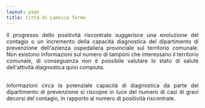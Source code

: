 ```yaml
---
layout: page
title: Città di Lamezia Terme
---
```


<div style="text-align: justify">
Il progresso dello positività riscontrate suggerisce una evoluzione del contagio o un incremento della capacità diagnostica del dipartimento di prevenzione dell'azienza ospedaliera provinciale sul territorio comunale. Non esistono informazioni sul numero di tamponi che interessano il territorio comunale, di conseguenza non è possibile valutare lo stato di salute dell'attività diagnostica quivi compiuta. 
<br> <br>

Informazioni circa la potenziale capacità di diagnostica da parte del dipartimento di prevenzione si riscopre in luce del numero di casi di gravi decorsi del contagio, in rapporto al numero di positività riscontrate. 
</div>


